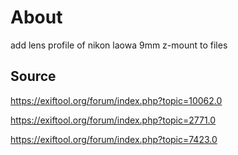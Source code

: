 # About
add lens profile of nikon laowa 9mm z-mount to files

## Source

https://exiftool.org/forum/index.php?topic=10062.0

https://exiftool.org/forum/index.php?topic=2771.0

https://exiftool.org/forum/index.php?topic=7423.0
